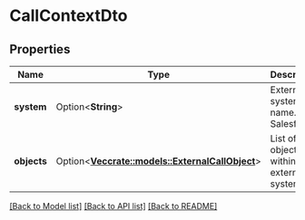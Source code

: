 # CallContextDto

## Properties

Name | Type | Description | Notes
------------ | ------------- | ------------- | -------------
**system** | Option<**String**> | External system name. e.g. Salesforce | [optional]
**objects** | Option<[**Vec<crate::models::ExternalCallObject>**](ExternalCallObject.md)> | List of objects within the external system | [optional]

[[Back to Model list]](../README.md#documentation-for-models) [[Back to API list]](../README.md#documentation-for-api-endpoints) [[Back to README]](../README.md)


